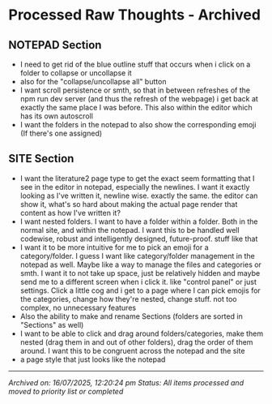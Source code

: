 # Processed Raw Thoughts - Archived

## NOTEPAD Section
- I need to get rid of the blue outline stuff that occurs when i click on a folder to collapse or uncollapse it
- also for the "collapse/uncollapse all" button
- I want scroll persistence or smth, so that in between refreshes of the npm run dev server (and thus the refresh of the webpage) i get back at exactly the same place I was before. This also within the editor which has its own autoscroll
- I want the folders in the notepad to also show the corresponding emoji (If there's one assigned)

## SITE Section
- I want the literature2 page type to get the exact seem formatting that I see in the editor in notepad, especially the newlines. I want it exactly looking as I've written it, newline wise. exactly the same. the editor can show it, what's so hard about making the actual page render that content as how I've written it?
- I want nested folders. I want to have a folder within a folder. Both in the normal site, and within the notepad. I want this to be handled well codewise, robust and intelligently designed, future-proof. stuff like that
- I want it to be more intuitive for me to pick an emoji for a category/folder. I guess I want like category/folder management in the notepad as well. Maybe like a way to manage the files and categories or smth. I want it to not take up space, just be relatively hidden and maybe send me to a different screen when i click it. like "control panel" or just settings. Click a little cog and i get to a page where I can pick emojis for the categories, change how they're nested, change stuff. not too complex, no unnecessary features
- Also the ability to make and rename Sections (folders are sorted in "Sections" as well)
- I want to be able to click and drag around folders/categories, make them nested (drag them in and out of other folders), drag the order of them around. I want this to be congruent across the notepad and the site
- a page style that just looks like the notepad

---
*Archived on: 16/07/2025, 12:20:24 pm*
*Status: All items processed and moved to priority list or completed*

